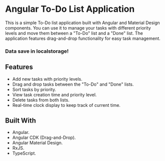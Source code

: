 # Angular To-Do List Application

This is a simple To-Do list application built with Angular and Material Design components. You can use it to manage your tasks with different priority levels and move them between a "To-Do" list and a "Done" list. The application features drag-and-drop functionality for easy task management.

### Data save in localstorage!

## Features

- Add new tasks with priority levels.
- Drag and drop tasks between the "To-Do" and "Done" lists.
- Sort tasks by priority.
- View task creation time and priority level.
- Delete tasks from both lists.
- Real-time clock display to keep track of current time.

## Built With
- Angular.
- Angular CDK (Drag-and-Drop).
- Angular Material Design.
- RxJS.
- TypeScript.
